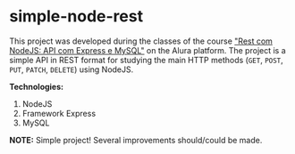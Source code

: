 # simple-node-rest
This project was developed during the classes of the course ["Rest com NodeJS: API com Express e MySQL"](https://www.alura.com.br/curso-online-node-rest-api) on the Alura platform. The project is a simple API in REST format for studying the main HTTP methods (`GET`, `POST`, `PUT`, `PATCH`, `DELETE`) using NodeJS.

**Technologies:**
1. NodeJS
2. Framework Express 
3. MySQL


**NOTE:** Simple project! Several improvements should/could be made.
